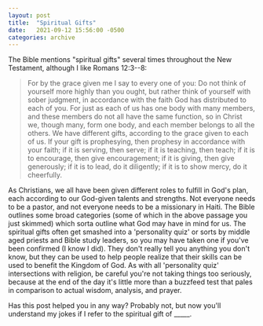 ```yaml
---
layout: post
title:  "Spiritual Gifts"
date:   2021-09-12 15:56:00 -0500
categories: archive
---
```


The Bible mentions "spiritual gifts" several times throughout the New Testament, although I like Romans 12:3--8:

> For by the grace given me I say to every one of you: Do not think of yourself more highly than you ought, but rather think of yourself with sober judgment, in accordance with the faith God has distributed to each of you. For just as each of us has one body with many members, and these members do not all have the same function, so in Christ we, though many, form one body, and each member belongs to all the others. We have different gifts, according to the grace given to each of us. If your gift is prophesying, then prophesy in accordance with your faith; if it is serving, then serve; if it is teaching, then teach; if it is to encourage, then give encouragement; if it is giving, then give generously; if it is to lead, do it diligently; if it is to show mercy, do it cheerfully.

As Christians, we all have been given different roles to fulfill in God's plan, each according to our God-given talents and strengths.
Not everyone needs to be a pastor, and not everyone needs to be a missionary in Haiti.
The Bible outlines some broad categories (some of which in the above passage you just skimmed) which sorta outline what God may have in mind for us.
The spiritual gifts often get smashed into a 'personality quiz' or sorts by middle aged priests and Bible study leaders, so you may have taken one if you've been confirmed (I know I did).
They don't really tell you anything you don't know, but they can be used to help people realize that their skills can be used to benefit the Kingdom of God.
As with all 'personality quiz' intersections with religion, be careful you're not taking things too seriously, because at the end of the day it's little more than a buzzfeed test that pales in comparison to actual wisdom, analysis, and prayer.

Has this post helped you in any way? Probably not, but now you'll understand my jokes if I refer to the spiritual gift of _____.
